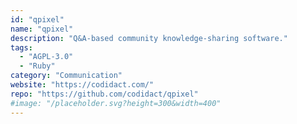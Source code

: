 ```yaml
---
id: "qpixel"
name: "qpixel"
description: "Q&A-based community knowledge-sharing software."
tags:
  - "AGPL-3.0"
  - "Ruby"
category: "Communication"
website: "https://codidact.com/"
repo: "https://github.com/codidact/qpixel"
#image: "/placeholder.svg?height=300&width=400"
---
```


